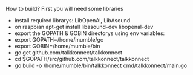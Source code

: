 How to build? First you will need some libraries 
* install required librarys: LibOpenAl, LibAsound
* on raspbian apt-get install libasound-dev libopenal-dev
* export the GOPATH & GOBIN directorys using env variables:
* export GOPATH=/home/mumble/go
* export GOBIN=/home/mumble/bin
* go get github.com/talkkonnect/talkkonnect
* cd $GOPATH/src/github.com/talkkonnect/talkkonnect
* go build -o /home/mumble/bin/talkkonnect cmd/talkkonnect/main.go
